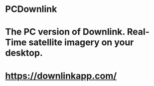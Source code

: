 # PCDownlink
# The PC version of Downlink. Real-Time satellite imagery on your desktop.
# https://downlinkapp.com/
